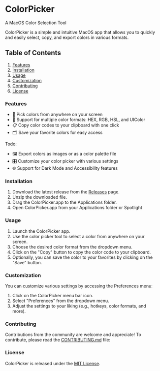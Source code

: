 # ColorPicker 

A MacOS Color Selection Tool

<!-- <img src="banner.png" alt="ColorPicker Banner"> -->

ColorPicker is a simple and intuitive MacOS app that allows you to quickly and easily select, copy, and export colors in various formats.

## Table of Contents

<ol>
  <li><a href="#features">Features</a></li>
  <li><a href="#install">Installation</a></li>
  <li><a href="#usage">Usage</a></li>
  <li><a href="#customize">Customization</a></li>
  <li><a href="#contribute">Contributing</a></li>
  <li><a href="#license">License</a></li>
</ol>

<h3 id="features">Features</h3>

- 🎨 Pick colors from anywhere on your screen
- 🌈 Support for multiple color formats: HEX, RGB, HSL, and UIColor
- 📋 Copy color codes to your clipboard with one click
- 🗂 Save your favorite colors for easy access

Todo:

- 🖼 Export colors as images or as a color palette file
- 🎛 Customize your color picker with various settings
- 🌐 Support for Dark Mode and Accessibility features

<h3 id="install">Installation</h3>

1. Download the latest release from the [Releases](../../releases) page.
2. Unzip the downloaded file.
3. Drag the ColorPicker.app to the Applications folder.
4. Open ColorPicker.app from your Applications folder or Spotlight

<h3 id="usage">Usage</h3>

1. Launch the ColorPicker app.
2. Use the color picker tool to select a color from anywhere on your screen.
3. Choose the desired color format from the dropdown menu.
4. Click on the "Copy" button to copy the color code to your clipboard.
5. Optionally, you can save the color to your favorites by clicking on the "Save" button.

<h3 id="customize">Customization</h3>

You can customize various settings by accessing the Preferences menu:

1. Click on the ColorPicker menu bar icon.
2. Select "Preferences" from the dropdown menu.
3. Adjust the settings to your liking (e.g., hotkeys, color formats, and more).

<h3 id="contribute">Contributing</h3>

Contributions from the community are welcome and appreciate! To contribute, please read the [CONTRIBUTING.md](./CONTRIBUTING.md) file:

<h3 id="license">License</h3>

ColorPicker is released under the [MIT License](./LICENSE.md).
